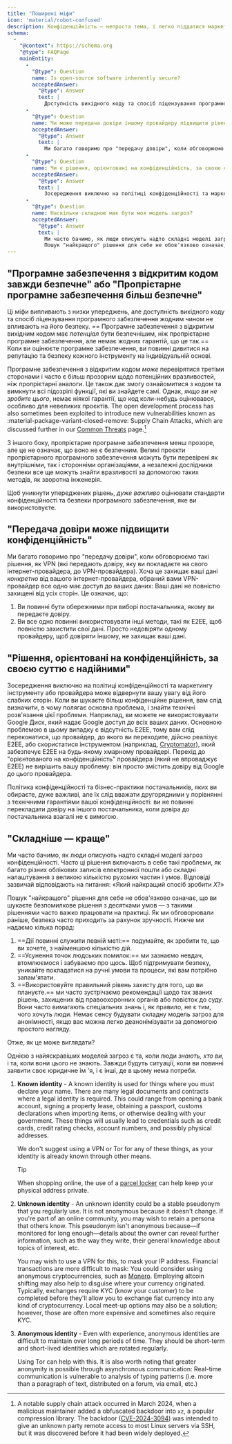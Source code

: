 ```yaml
---
title: "Поширені міфи"
icon: 'material/robot-confused'
description: Конфіденційність — непроста тема, і легко піддатися маркетинговим заявам та іншій дезінформації.
schema:
  - 
    "@context": https://schema.org
    "@type": FAQPage
    mainEntity:
      - 
        "@type": Question
        name: Is open-source software inherently secure?
        acceptedAnswer:
          "@type": Answer
          text: |
            Доступність вихідного коду та спосіб ліцензування програмного забезпечення жодним чином не впливають на його безпеку. Програмне забезпечення з відкритим вихідним кодом може бути більш безпечним, ніж пропрієтарне програмне забезпечення, але немає жодних гарантій, що це так. Оцінюючи програмне забезпечення, ви повинні звертати увагу на репутацію та безпеку кожного інструменту на індивідуальній основі.
      - 
        "@type": Question
        name: Чи може передача довіри іншому провайдеру підвищити рівень конфіденційності?
        acceptedAnswer:
          "@type": Answer
          text: |
            Ми багато говоримо про "передачу довіри", коли обговорюємо такі рішення, як VPN (які передають довіру, яку ви покладаєте на свого інтернет-провайдера, до VPN-провайдера). Хоча це захищає ваші дані від вашого інтернет-провайдера, обраний вами VPN-провайдер все одно має доступ до ваших даних: ваші дані не повністю захищені від усіх сторін.
      - 
        "@type": Question
        name: Чи є рішення, орієнтовані на конфіденційність, за своєю суттю надійними?
        acceptedAnswer:
          "@type": Answer
          text: |
            Зосередження виключно на політиці конфіденційності та маркетингу інструменту або провайдера може відвернути вашу увагу від його слабких сторін. Коли ви шукаєте більш конфіденційне рішення, вам слід визначити, в чому полягає основна проблема, і знайти технічні розв'язання цієї проблеми. Наприклад, ви можете не використовувати Google Диск, який надає Google доступ до всіх ваших даних. Основною проблемою в цьому випадку є відсутність E2EE, тому вам слід переконатися, що провайдер, до якого ви переходите, дійсно реалізує E2EE, або скористатися інструментом (наприклад, Cryptomator), який забезпечує E2EE на будь-якому хмарному провайдері. Перехід до "орієнтованого на конфіденційність" провайдера (який не впроваджує E2EE) не вирішить вашу проблему: він просто змістить довіру від Google до цього провайдера.
      - 
        "@type": Question
        name: Наскільки складною має бути моя модель загроз?
        acceptedAnswer:
          "@type": Answer
          text: |
            Ми часто бачимо, як люди описують надто складні моделі загроз конфіденційності. Часто ці рішення включають в себе такі проблеми, як багато різних облікових записів електронної пошти або складні налаштування з великою кількістю рухомих частин і умов. Відповіді зазвичай відповідають на питання: «Який найкращий спосіб зробити X?»
            Пошук "найкращого" рішення для себе не обов'язково означає, що ви шукаєте безпомилкове рішення з десятками умов — з такими рішеннями часто важко працювати на практиці. Як ми обговорювали раніше, безпека часто приходить за рахунок зручності.
---
```


## "Програмне забезпечення з відкритим кодом завжди безпечне" або "Пропрієтарне програмне забезпечення більш безпечне"

Ці міфи випливають з низки упереджень, але доступність вихідного коду та спосіб ліцензування програмного забезпечення жодним чином не впливають на його безпеку. == Програмне забезпечення з відкритим вихідним кодом має *потенціал* бути безпечнішим, ніж пропрієтарне програмне забезпечення, але немає жодних гарантій, що це так.== Коли ви оцінюєте програмне забезпечення, ви повинні дивитися на репутацію та безпеку кожного інструменту на індивідуальній основі.

Програмне забезпечення з відкритим кодом *може* перевірятися третіми сторонами і часто є більш прозорим щодо потенційних вразливостей, ніж пропрієтарні аналоги. Це також дає змогу ознайомитися з кодом та вимкнути всі підозрілі функції, які ви знайдете самі. Однак, *якщо ви не зробите цього*, немає ніякої гарантії, що код коли-небудь оцінювався, особливо для невеликих проєктів. The open development process has also sometimes been exploited to introduce new vulnerabilities known as <span class="pg-viridian">:material-package-variant-closed-remove: Supply Chain Attacks</span>, which are discussed further in our [Common Threats](common-threats.md) page.[^1]

З іншого боку, пропрієтарне програмне забезпечення менш прозоре, але це не означає, що воно не є безпечним. Великі проєкти пропрієтарного програмного забезпечення можуть бути перевірені як внутрішніми, так і сторонніми організаціями, а незалежні дослідники безпеки все ще можуть знайти вразливості за допомогою таких методів, як зворотна інженерія.

Щоб уникнути упереджених рішень, *дуже важливо* оцінювати стандарти конфіденційності та безпеки програмного забезпечення, яке ви використовуєте.

## "Передача довіри може підвищити конфіденційність"

Ми багато говоримо про "передачу довіри", коли обговорюємо такі рішення, як VPN (які передають довіру, яку ви покладаєте на свого інтернет-провайдера, до VPN-провайдера). Хоча це захищає ваші дані *конкретно* від вашого інтернет-провайдера, обраний вами VPN-провайдер все одно має доступ до ваших даних: Ваші дані не повністю захищені від усіх сторін. Це означає, що:

1. Ви повинні бути обережними при виборі постачальника, якому ви передаєте довіру.
2. Ви все одно повинні використовувати інші методи, такі як E2EE, щоб повністю захистити свої дані. Просто недовіряти одному провайдеру, щоб довіряти іншому, не захищає ваші дані.

## "Рішення, орієнтовані на конфіденційність, за своєю суттю є надійними"

Зосередження виключно на політиці конфіденційності та маркетингу інструменту або провайдера може відвернути вашу увагу від його слабких сторін. Коли ви шукаєте більш конфіденційне рішення, вам слід визначити, в чому полягає основна проблема, і знайти технічні розв'язання цієї проблеми. Наприклад, ви можете не використовувати Google Диск, який надає Google доступ до всіх ваших даних. Основною проблемою в цьому випадку є відсутність E2EE, тому вам слід переконатися, що провайдер, до якого ви переходите, дійсно реалізує E2EE, або скористатися інструментом (наприклад, [Cryptomator](../encryption.md#cryptomator-cloud)), який забезпечує E2EE на будь-якому хмарному провайдері. Перехід до "орієнтованого на конфіденційність" провайдера (який не впроваджує E2EE) не вирішить вашу проблему: він просто змістить довіру від Google до цього провайдера.

Політика конфіденційності та бізнес-практики постачальників, яких ви обираєте, дуже важливі, але їх слід вважати другорядними у порівнянні з технічними гарантіями вашої конфіденційності: ви не повинні перекладати довіру на іншого постачальника, коли довіра до постачальника взагалі не є вимогою.

## "Складніше — краще"

Ми часто бачимо, як люди описують надто складні моделі загроз конфіденційності. Часто ці рішення включають в себе такі проблеми, як багато різних облікових записів електронної пошти або складні налаштування з великою кількістю рухомих частин і умов. Відповіді зазвичай відповідають на питання: «Який найкращий спосіб зробити *X*?»

Пошук "найкращого" рішення для себе не обов'язково означає, що ви шукаєте безпомилкове рішення з десятками умов — з такими рішеннями часто важко працювати на практиці. Як ми обговорювали раніше, безпека часто приходить за рахунок зручності. Нижче ми надаємо кілька порад:

1. ==Дії повинні служити певній меті:== подумайте, як зробити те, що ви хочете, з найменшою кількістю дій.
2. ==Усунення точок людських помилок:== ми зазнаємо невдач, втомлюємося і забуваємо про щось. Щоб підтримувати безпеку, уникайте покладатися на ручні умови та процеси, які вам потрібно запам'ятати.
3. ==Використовуйте правильний рівень захисту для того, що ви плануєте.== ми часто зустрічаємо рекомендації щодо так званих рішень, захищених від правоохоронних органів або повісток до суду. Вони часто вимагають спеціальних знань і, як правило, не є тим, чого хочуть люди. Немає сенсу будувати складну модель загроз для анонімності, якщо вас можна легко деанонімізувати за допомогою простого нагляду.

Отже, як це може виглядати?

Однією з найяскравіших моделей загроз є та, коли люди *знають, хто ви*, і та, коли вони цього не знають. Завжди будуть ситуації, коли ви повинні заявити своє юридичне ім 'я, і є інші, де в цьому нема потреби.

1. **Known identity** - A known identity is used for things where you must declare your name. There are many legal documents and contracts where a legal identity is required. This could range from opening a bank account, signing a property lease, obtaining a passport, customs declarations when importing items, or otherwise dealing with your government. These things will usually lead to credentials such as credit cards, credit rating checks, account numbers, and possibly physical addresses.

    We don't suggest using a VPN or Tor for any of these things, as your identity is already known through other means.

    <div class="admonition tip" markdown>
    <p class="admonition-title">Tip</p>

    When shopping online, the use of a [parcel locker](https://en.wikipedia.org/wiki/Parcel_locker) can help keep your physical address private.

    </div>

2. **Unknown identity** - An unknown identity could be a stable pseudonym that you regularly use. It is not anonymous because it doesn't change. If you're part of an online community, you may wish to retain a persona that others know. This pseudonym isn't anonymous because—if monitored for long enough—details about the owner can reveal further information, such as the way they write, their general knowledge about topics of interest, etc.

    You may wish to use a VPN for this, to mask your IP address. Financial transactions are more difficult to mask: You could consider using anonymous cryptocurrencies, such as [Monero](https://getmonero.org). Employing altcoin shifting may also help to disguise where your currency originated. Typically, exchanges require KYC (know your customer) to be completed before they'll allow you to exchange fiat currency into any kind of cryptocurrency. Local meet-up options may also be a solution; however, those are often more expensive and sometimes also require KYC.

3. **Anonymous identity** - Even with experience, anonymous identities are difficult to maintain over long periods of time. They should be short-term and short-lived identities which are rotated regularly.

    Using Tor can help with this. It is also worth noting that greater anonymity is possible through asynchronous communication: Real-time communication is vulnerable to analysis of typing patterns (i.e. more than a paragraph of text, distributed on a forum, via email, etc.)

[^1]: A notable supply chain attack occurred in March 2024, when a malicious maintainer added a obfuscated backdoor into `xz`, a popular compression library. The backdoor ([CVE-2024-3094](https://cve.org/CVERecord?id=CVE-2024-3094)) was intended to give an unknown party remote access to most Linux servers via SSH, but it was discovered before it had been widely deployed.
